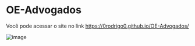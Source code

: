 # OE-Advogados

Você pode acessar o site no link https://0rodrigo0.github.io/OE-Advogados/

![image](https://user-images.githubusercontent.com/87920248/140663372-6e2a7e85-65ad-4d63-bfcb-a673a562fa3e.png)
